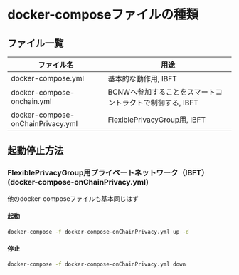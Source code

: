 # docker-composeファイルの種類

## ファイル一覧

|ファイル名|用途|
|----|----|
|docker-compose.yml|基本的な動作用, IBFT|
|docker-compose-onchain.yml|BCNWへ参加することをスマートコントラクトで制御する, IBFT|
|docker-compose-onChainPrivacy.yml|FlexiblePrivacyGroup用, IBFT|

## 起動停止方法

### FlexiblePrivacyGroup用プライベートネットワーク（IBFT）(docker-compose-onChainPrivacy.yml)

他のdocker-composeファイルも基本同じはず

#### 起動

```bash
docker-compose -f docker-compose-onChainPrivacy.yml up -d
```

#### 停止

```bash
docker-compose -f docker-compose-onChainPrivacy.yml down
```

